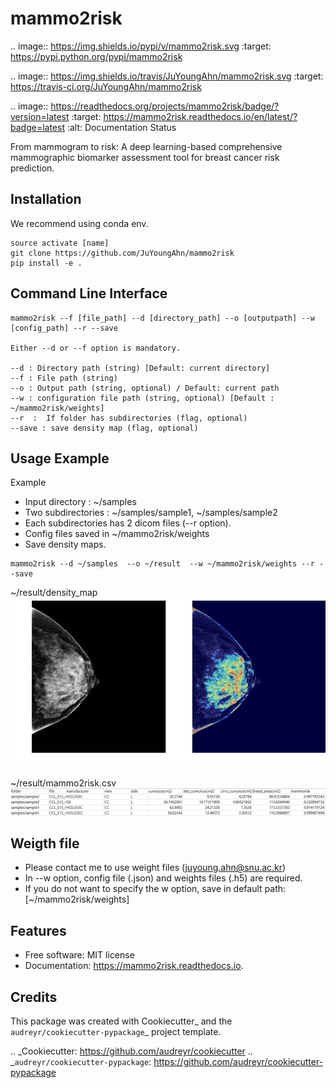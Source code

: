 mammo2risk
==========


.. image:: https://img.shields.io/pypi/v/mammo2risk.svg
        :target: https://pypi.python.org/pypi/mammo2risk

.. image:: https://img.shields.io/travis/JuYoungAhn/mammo2risk.svg
        :target: https://travis-ci.org/JuYoungAhn/mammo2risk

.. image:: https://readthedocs.org/projects/mammo2risk/badge/?version=latest
        :target: https://mammo2risk.readthedocs.io/en/latest/?badge=latest
        :alt: Documentation Status


From mammogram to risk: A deep learning-based comprehensive mammographic biomarker assessment tool for breast cancer risk prediction.

Installation
--------

We recommend using conda env.
```
source activate [name]
git clone https://github.com/JuYoungAhn/mammo2risk
pip install -e .
```

Command Line Interface
--------

```
mammo2risk --f [file_path] --d [directory_path] --o [outputpath] --w [config_path] --r --save

Either --d or --f option is mandatory.

--d : Directory path (string) [Default: current directory]
--f : File path (string)
--o : Output path (string, optional) / Default: current path
--w : configuration file path (string, optional) [Default : ~/mammo2risk/weights]
--r  :  If folder has subdirectories (flag, optional)
--save : save density map (flag, optional)
```

Usage Example
--------

Example
- Input directory : ~/samples
- Two subdirectories : ~/samples/sample1, ~/samples/sample2
- Each subdirectories has 2 dicom files (--r option).
- Config files saved in ~/mammo2risk/weights
- Save density maps.

```
mammo2risk --d ~/samples  --o ~/result  --w ~/mammo2risk/weights --r --save
```

~/result/density_map <br>
![alt text](docs/figures/density_map.jfif "Density map")

~/result/mammo2risk.csv <br>
![alt text](docs/figures/table.png "Result table")

Weigth file
--------
- Please contact me to use weight files (juyoung.ahn@snu.ac.kr)
- In --w option, config file (.json) and weights files (.h5) are required. 
- If you do not want to specify the w option, save in default path: [~/mammo2risk/weights] 

Features
--------

* Free software: MIT license
* Documentation: https://mammo2risk.readthedocs.io.

Credits
-------

This package was created with Cookiecutter_ and the `audreyr/cookiecutter-pypackage`_ project template.

.. _Cookiecutter: https://github.com/audreyr/cookiecutter
.. _`audreyr/cookiecutter-pypackage`: https://github.com/audreyr/cookiecutter-pypackage
